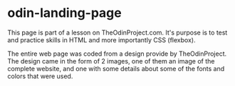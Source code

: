 # odin-landing-page
This page is part of a lesson on TheOdinProject.com. It's purpose is to test and practice skills in HTML and more importantly CSS (flexbox).

The entire web page was coded from a design provide by TheOdinProject. The design came in the form of 2 images, one of them an image of the complete website, and one with some details about some of the fonts and colors that were used.
